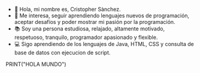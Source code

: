 - 👋 Hola, mi nombre es, Cristopher Sànchez.
- 👀 Me interesa, seguir aprendiendo lenguajes nuevos de programación, aceptar desafíos y poder 
 mostrar mi pasión por la programación.
-  📚 Soy una persona estudiosa, relajado, altamente motivado, respetuoso, tranquilo, programador apasionado y flexible.
- 💻 Sigo aprendiendo de los lenguajes de Java, HTML, CSS y consulta de base de datos con ejecucion de script.

PRINT("HOLA MUNDO")


<!---
PRINT("HOLA MUNDO")
--->
